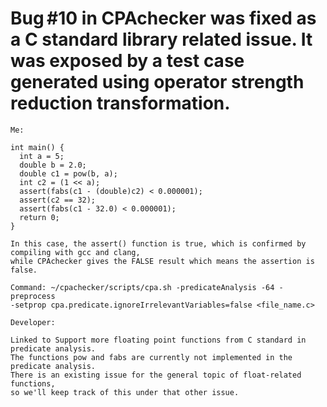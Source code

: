 # Bug #10 in CPAchecker was fixed as a C standard library related issue. It was exposed by a test case generated using operator strength reduction transformation.

```
Me:

int main() {
  int a = 5; 
  double b = 2.0;
  double c1 = pow(b, a); 
  int c2 = (1 << a);
  assert(fabs(c1 - (double)c2) < 0.000001);
  assert(c2 == 32);
  assert(fabs(c1 - 32.0) < 0.000001);
  return 0;
}

In this case, the assert() function is true, which is confirmed by compiling with gcc and clang,
while CPAchecker gives the FALSE result which means the assertion is false.

Command: ~/cpachecker/scripts/cpa.sh -predicateAnalysis -64 -preprocess
-setprop cpa.predicate.ignoreIrrelevantVariables=false <file_name.c>

```
```
Developer:

Linked to Support more floating point functions from C standard in predicate analysis.
The functions pow and fabs are currently not implemented in the predicate analysis.
There is an existing issue for the general topic of float-related functions,
so we'll keep track of this under that other issue.

```

